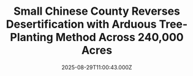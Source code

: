 ---
title: "Small Chinese County Reverses Desertification with Arduous Tree-Planting Method Across 240,000 Acres"
date: 2025-08-29T11:00:43.000Z
category: Human Kindness
externalLink: "https://www.goodnewsnetwork.org/small-chinese-county-reverses-desertification-with-arduous-tree-planting-method-across-240000-acres/"
image: ""
excerpt: "A rural village has led the transformation of a barren ravine into a flourishing forest mosaic in one of the least-habitable parts of their country. When Deng Xiaoping took control of Communist China in the 1970s, the land around the Mo Us desert was described by visiting environmental scientists as a heavily desertified landscape unfit […] The post Small Chinese…"
---